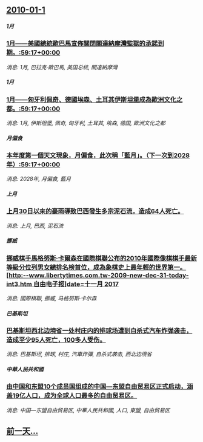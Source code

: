 ## [2010-01-1](/news/2010/01/1/index.md)

##### 1月
### [ 1月——美國總統歐巴馬宣佈關閉關達納摩灣監獄的承諾到期。:59:17+00:00](/news/2010/01/1/1月-美國總統歐巴馬宣佈關閉關達納摩灣監獄的承諾到期-59-17-00-00.md)
_消息: 1月, 巴拉克·歐巴馬, 美国总统, 關達納摩灣_

##### 1月
### [ 1月——匈牙利佩奇、德國埃森、土耳其伊斯坦堡成為歐洲文化之都。:59:17+00:00](/news/2010/01/1/1月-匈牙利佩奇-德國埃森-土耳其伊斯坦堡成為歐洲文化之都-59-17-00-00.md)
_消息: 1月, 伊斯坦堡, 佩奇, 匈牙利, 土耳其, 埃森, 德国, 歐洲文化之都_

##### 月偏食
### [ 本年度第一個天文現象，月偏食，此次稱「藍月」。（下一次到2028年）:59:17+00:00](/news/2010/01/1/本年度第一個天文現象-月偏食-此次稱-藍月-下一次到2028年-59-17-00-00.md)
_消息: 2028年, 月偏食, 藍月_

##### 上月
### [ 上月30日以來的豪雨導致巴西發生多宗泥石流，造成64人死亡。](/news/2010/01/1/上月30日以來的豪雨導致巴西發生多宗泥石流-造成64人死亡.md)
_消息: 上月, 巴西, 泥石流_

##### 挪威
### [ 挪威棋手馬格努斯·卡爾森在國際棋聯公布的2010年國際像棋棋手最新等級分位列男女總排名榜首位，成為象棋史上最年輕的世界第一。[http:--www.libertytimes.com.tw-2009-new-dec-31-today-int3.htm 自由电子报]date=十一月 2017 ](/news/2010/01/1/挪威棋手馬格努斯-卡爾森在國際棋聯公布的2010年國際像棋棋手最新等級分位列男女總排名榜首位-成為象棋史上最年輕的世界.md)
_消息: 國際棋聯, 挪威, 马格努斯·卡尔森_

##### 巴基斯坦
### [ 巴基斯坦西北边境省一处村庄内的排球场遭到自杀式汽车炸弹袭击，造成至少95人死亡，100多人受伤。](/news/2010/01/1/巴基斯坦西北边境省一处村庄内的排球场遭到自杀式汽车炸弹袭击-造成至少95人死亡-100多人受伤.md)
_消息: 巴基斯坦, 排球, 村庄, 汽車炸彈, 自杀式袭击, 西北边境省_

##### 中華人民共和國
### [ 由中国和东盟10个成员国组成的中国―东盟自由贸易区正式启动，涵盖19亿人口，成为全球人口最多的自由贸易区。](/news/2010/01/1/由中国和东盟10个成员国组成的中国-东盟自由贸易区正式启动-涵盖19亿人口-成为全球人口最多的自由贸易区.md)
_消息: 中国―东盟自由贸易区, 中華人民共和國, 人口, 東盟, 自由贸易区_

## [前一天...](/news/2009/12/29/index.md)

